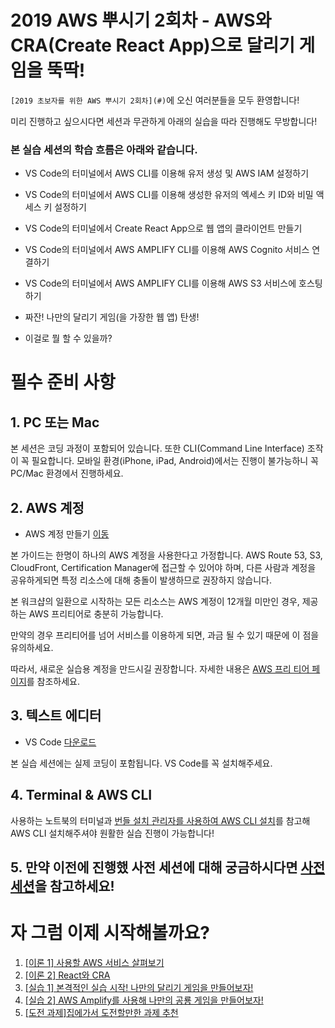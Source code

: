 # 2019 AWS 뿌시기 2회차 - AWS와 CRA(Create React App)으로 달리기 게임을 뚝딱!

`[2019 초보자를 위한 AWS 뿌시기 2회차](#)`에 오신 여러분들을 모두 환영합니다!

미리 진행하고 싶으시다면 세션과 무관하게 아래의 실습을 따라 진행해도 무방합니다!

### 본 실습 세션의 학습 흐름은 아래와 같습니다.

- VS Code의 터미널에서 AWS CLI를 이용해 유저 생성 및 AWS IAM 설정하기
- VS Code의 터미널에서 AWS CLI를 이용해 생성한 유저의 엑세스 키 ID와 비밀 액세스 키 설정하기
- VS Code의 터미널에서 Create React App으로 웹 앱의 클라이언트 만들기
- VS Code의 터미널에서 AWS AMPLIFY CLI를 이용해 AWS Cognito 서비스 연결하기
- VS Code의 터미널에서 AWS AMPLIFY CLI를 이용해 AWS S3 서비스에 호스팅하기

- 짜잔! 나만의 달리기 게임(을 가장한 웹 앱) 탄생!
- 이걸로 뭘 할 수 있을까?

# 필수 준비 사항

## 1. PC 또는 Mac

본 세션은 코딩 과정이 포함되어 있습니다. 또한 CLI(Command Line Interface) 조작이 꼭 필요합니다. 모바일 환경(iPhone, iPad, Android)에서는 진행이 불가능하니 꼭 PC/Mac 환경에서 진행하세요.

## 2. AWS 계정

- AWS 계정 만들기 [이동](https://aws.amazon.com/ko/)

본 가이드는 한명이 하나의 AWS 계정을 사용한다고 가정합니다. AWS Route 53, S3, CloudFront, Certification Manager에 접근할 수 있어야 하며, 다른 사람과 계정을 공유하게되면 특정 리소스에 대해 충돌이 발생하므로 권장하지 않습니다.

본 워크샵의 일환으로 시작하는 모든 리소스는 AWS 계정이 12개월 미만인 경우, 제공하는 AWS 프리티어로 충분히 가능합니다.

만약의 경우 프리티어를 넘어 서비스를 이용하게 되면, 과금 될 수 있기 때문에 이 점을 유의하세요.

따라서, 새로운 실습용 계정을 만드시길 권장합니다. 자세한 내용은 [AWS 프리 티어 페이지](https://aws.amazon.com/free/)를 참조하세요.

## 3. 텍스트 에디터

- VS Code [다운로드](https://code.visualstudio.com/)

본 실습 세션에는 실제 코딩이 포함됩니다. VS Code를 꼭 설치해주세요.

## 4. Terminal & AWS CLI

사용하는 노트북의 터미널과 [번들 설치 관리자를 사용하여 AWS CLI 설치](https://docs.aws.amazon.com/ko_kr/cli/latest/userguide/install-bundle.html)를 참고해 AWS CLI 설치해주셔야 원활한 실습 진행이 가능합니다!

## 5. 만약 이전에 진행했 사전 세션에 대해 궁금하시다면 [사전 세션](/WebTrack)을 참고하세요!

# 자 그럼 이제 시작해볼까요?

1. [[이론 1] 사용할 AWS 서비스 살펴보기](./lecture1)
2. [[이론 2] React와 CRA](./lecture2)
3. [[실습 1] 본격적인 실습 시작! 나만의 달리기 게임을 만들어보자!](./handsOn1)
4. [[실습 2] AWS Amplify를 사용해 나만의 공룡 게임을 만들어보자!](./handsOn2)
5. [[도전 과제]집에가서 도전할만한 과제 추천](./challenge)
